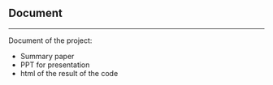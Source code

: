 ## Document

---

Document of the project:

* Summary paper
* PPT for presentation
* html of the result of the code
